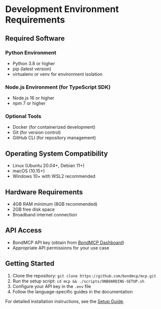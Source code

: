 # Development Environment Requirements

## Required Software

### Python Environment
- Python 3.8 or higher
- pip (latest version)
- virtualenv or venv for environment isolation

### Node.js Environment (for TypeScript SDK)
- Node.js 16 or higher
- npm 7 or higher

### Optional Tools
- Docker (for containerized development)
- Git (for version control)
- GitHub CLI (for repository management)

## Operating System Compatibility
- Linux (Ubuntu 20.04+, Debian 11+)
- macOS (10.15+)
- Windows 10+ with WSL2 recommended

## Hardware Requirements
- 4GB RAM minimum (8GB recommended)
- 2GB free disk space
- Broadband internet connection

## API Access
- BondMCP API key (obtain from [BondMCP Dashboard](https://dashboard.bondmcp.com))
- Appropriate API permissions for your use case

## Getting Started
1. Clone the repository: `git clone https://github.com/bondmcp/mcp.git`
2. Run the setup script: `cd mcp && ./scripts/ONBOARDING-SETUP.sh`
3. Configure your API key in the `.env` file
4. Follow the language-specific guides in the documentation

For detailed installation instructions, see the [Setup Guide](./docs/SETUP_GUIDE.md).
